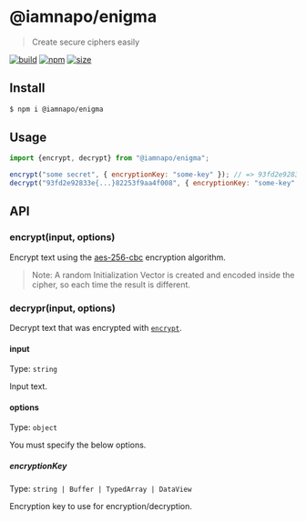 # @iamnapo/enigma

> Create secure ciphers easily

[![build](https://badges.iamnapo.me/ci/iamnapo/enigma)](https://github.com/iamnapo/enigma/actions) [![npm](https://badges.iamnapo.me/npm/@iamnapo/enigma)](https://www.npmjs.com/package/@iamnapo/enigma) [![size](https://badges.iamnapo.me/size/@iamnapo/enigma)](https://bundlephobia.com/result?p=@iamnapo/enigma)

## Install

```sh
$ npm i @iamnapo/enigma
```

## Usage

```js
import {encrypt, decrypt} from "@iamnapo/enigma";

encrypt("some secret", { encryptionKey: "some-key" }); // => 93fd2e92833e{...}82253f9aa4f008
decrypt("93fd2e92833e{...}82253f9aa4f008", { encryptionKey: "some-key" }); // => "some secret
```

## API

### encrypt(input, options)

Encrypt text using the [aes-256-cbc](https://en.wikipedia.org/wiki/Block_cipher_mode_of_operation) encryption algorithm.

> Note: A random Initialization Vector is created and encoded inside the cipher, so each time the result is different.

### decrypr(input, options)

Decrypt text that was encrypted with [`encrypt`](#encryptinput-options).

#### input

Type: `string`

Input text.

#### options

Type: `object`

You must specify the below options.

##### encryptionKey

Type: `string | Buffer | TypedArray | DataView`

Encryption key to use for encryption/decryption.
